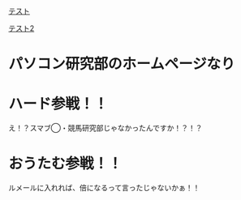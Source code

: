  [テスト](https://ait-pc-ken.github.io/PCKen-HomePage/)

 [テスト2](doc/HorseRacing/P2_horse_Autumn.md)

# パソコン研究部のホームページなり

# ハード参戦！！
え！？スマブ◯・競馬研究部じゃなかったんですか！？！？ 

# おうたむ参戦！！
ルメールに入れれば、倍になるって言ったじゃないかぁ！！ 
